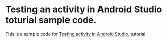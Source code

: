 # Testing an activity in Android Studio toturial sample code.

This is a sample code for [Testing activity in Android Studio.](http://evgenii.com/blog/testing-activity-in-android-studio-tutorial-part-1/) tutorial.
